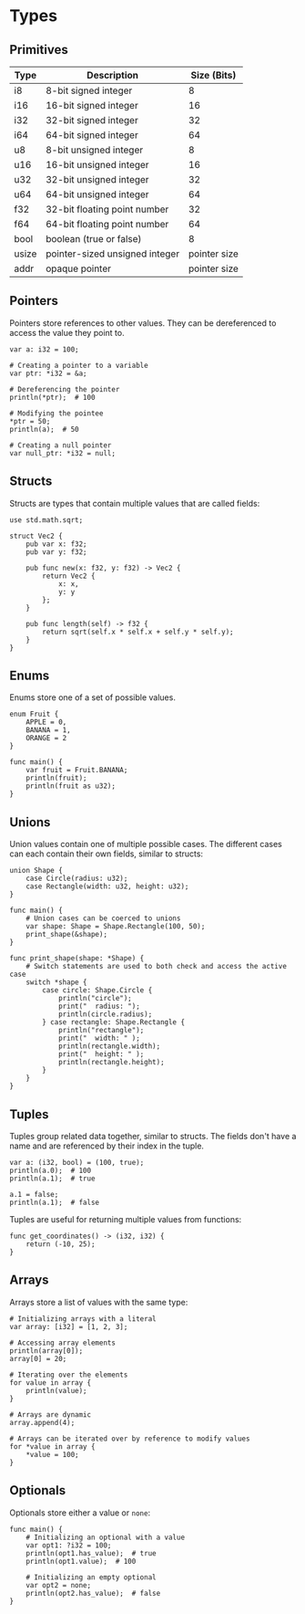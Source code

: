 # Types

## Primitives

| Type  | Description                    | Size (Bits)  |
|-------|--------------------------------|--------------|
| i8    | 8-bit signed integer           | 8            |
| i16   | 16-bit signed integer          | 16           |
| i32   | 32-bit signed integer          | 32           |
| i64   | 64-bit signed integer          | 64           |
| u8    | 8-bit unsigned integer         | 8            |
| u16   | 16-bit unsigned integer        | 16           |
| u32   | 32-bit unsigned integer        | 32           |
| u64   | 64-bit unsigned integer        | 64           |
| f32   | 32-bit floating point number   | 32           |
| f64   | 64-bit floating point number   | 64           |
| bool  | boolean (true or false)        | 8            |
| usize | pointer-sized unsigned integer | pointer size |
| addr  | opaque pointer                 | pointer size |

## Pointers

Pointers store references to other values. They can be dereferenced to access the value they point to.

```banjo
var a: i32 = 100;

# Creating a pointer to a variable
var ptr: *i32 = &a;

# Dereferencing the pointer
println(*ptr);  # 100

# Modifying the pointee
*ptr = 50;
println(a);  # 50

# Creating a null pointer
var null_ptr: *i32 = null;
```

## Structs

Structs are types that contain multiple values that are called fields:

```banjo
use std.math.sqrt;

struct Vec2 {
    pub var x: f32;
    pub var y: f32;

    pub func new(x: f32, y: f32) -> Vec2 {
        return Vec2 {
            x: x,
            y: y
        };
    }

    pub func length(self) -> f32 {
        return sqrt(self.x * self.x + self.y * self.y);
    }
}
```

## Enums

Enums store one of a set of possible values.

```banjo
enum Fruit {
    APPLE = 0,
    BANANA = 1,
    ORANGE = 2
}

func main() {
    var fruit = Fruit.BANANA;
    println(fruit);
    println(fruit as u32);
}
```

## Unions

Union values contain one of multiple possible cases. The different cases can each contain their own fields, similar to
structs:

```banjo
union Shape {
    case Circle(radius: u32);
    case Rectangle(width: u32, height: u32);
}

func main() {
    # Union cases can be coerced to unions
    var shape: Shape = Shape.Rectangle(100, 50);
    print_shape(&shape);
}

func print_shape(shape: *Shape) {
    # Switch statements are used to both check and access the active case
    switch *shape {
        case circle: Shape.Circle {
            println("circle");
            print("  radius: ");
            println(circle.radius);
        } case rectangle: Shape.Rectangle {
            println("rectangle");
            print("  width: " );
            println(rectangle.width);
            print("  height: " );
            println(rectangle.height);
        }
    }
}
```

## Tuples

Tuples group related data together, similar to structs. The fields don't have a name and are
referenced by their index in the tuple.

```banjo
var a: (i32, bool) = (100, true);
println(a.0);  # 100
println(a.1);  # true

a.1 = false;
println(a.1);  # false
```

Tuples are useful for returning multiple values from functions:

```banjo
func get_coordinates() -> (i32, i32) {
    return (-10, 25);
}
```

## Arrays

Arrays store a list of values with the same type:

```banjo
# Initializing arrays with a literal
var array: [i32] = [1, 2, 3];

# Accessing array elements
println(array[0]);
array[0] = 20;

# Iterating over the elements
for value in array {
    println(value);
}

# Arrays are dynamic
array.append(4);

# Arrays can be iterated over by reference to modify values
for *value in array {
    *value = 100;
}
```

## Optionals

Optionals store either a value or `none`:

```banjo
func main() {
    # Initializing an optional with a value
    var opt1: ?i32 = 100;
    println(opt1.has_value);  # true
    println(opt1.value);  # 100

    # Initializing an empty optional
    var opt2 = none;
    println(opt2.has_value);  # false
}
```
